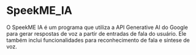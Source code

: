 # SpeekME_IA
 O SpeekME IA é um programa que utiliza a API Generative AI do Google para gerar respostas de voz a partir de entradas de fala do usuário. Ele também inclui funcionalidades para reconhecimento de fala e síntese de voz.
